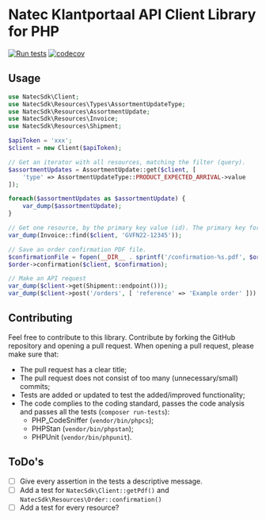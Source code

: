 # Natec Klantportaal API Client Library for PHP


[![Run tests](https://github.com/jhoffland/natec-php-sdk/actions/workflows/testing.yml/badge.svg)](https://github.com/jhoffland/natec-php-sdk/actions/workflows/testing.yml)
[![codecov](https://codecov.io/gh/jhoffland/natec-php-sdk/branch/main/graph/badge.svg?token=L2QKKTY5G4)](https://codecov.io/gh/jhoffland/natec-php-sdk)

## Usage

```php
use NatecSdk\Client;
use NatecSdk\Resources\Types\AssortmentUpdateType;
use NatecSdk\Resources\AssortmentUpdate;
use NatecSdk\Resources\Invoice;
use NatecSdk\Resources\Shipment;

$apiToken = 'xxx';
$client = new Client($apiToken);

// Get an iterator with all resources, matching the filter (query).
$assortmentUpdates = AssortmentUpdate::get($client, [
    'type' => AssortmentUpdateType::PRODUCT_EXPECTED_ARRIVAL->value
]);

foreach($assortmentUpdates as $assortmentUpdate) {
    var_dump($assortmentUpdate);
}

// Get one resource, by the primary key value (id). The primary key for e.g. invoices is documentNo.
var_dump(Invoice::find($client, 'GVFN22-12345'));

// Save an order confirmation PDF file.
$confirmationFile = fopen(__DIR__ . sprintf('/confirmation-%s.pdf', $order->no), 'w+');
$order->confirmation($client, $confirmation);

// Make an API request
var_dump($client->get(Shipment::endpoint()));
var_dump($client->post('/orders', [ 'reference' => 'Example order' ]));
```


## Contributing

Feel free to contribute to this library. Contribute by forking the GitHub repository and opening a pull request.
When opening a pull request, please make sure that:

* The pull request has a clear title;
* The pull request does not consist of too many (unnecessary/small) commits;
* Tests are added or updated to test the added/improved functionality;
* The code complies to the coding standard, passes the code analysis and passes all the tests (`composer run-tests`):
  * PHP_CodeSniffer (`vendor/bin/phpcs`);
  * PHPStan (`vendor/bin/phpstan`);
  * PHPUnit (`vendor/bin/phpunit`).


## ToDo's

- [ ] Give every assertion in the tests a descriptive message.
- [ ] Add a test for `NatecSdk\Client::getPdf()` and `NatecSdk\Resources\Order::confirmation()`
- [ ] Add a test for every resource?
